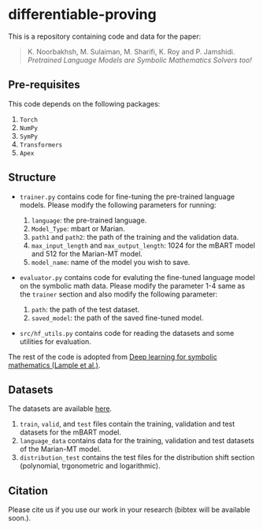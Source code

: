 # differentiable-proving

This is a repository containing code and data for the paper: 

> K. Noorbakhsh, M. Sulaiman, M. Sharifi, K. Roy and P. Jamshidi. _Pretrained Language Models are Symbolic Mathematics Solvers too!_
## Pre-requisites

This code depends on the following packages:

 1. `Torch`
 2. `NumPy`
 3. `SymPy`
 4. `Transformers`
 5. `Apex`

## Structure

 - `trainer.py` contains code for fine-tuning the pre-trained language models. Please modify the following parameters for running:

    1. `language`: the pre-trained language.
    2. `Model_Type`: mbart or Marian.
    3. `path1` and `path2`: the path of the training and the validation data.
    4. `max_input_length` and `max_output_length`: 1024 for the mBART model and 512 for the Marian-MT model.
    5. `model_name`: name of the model you wish to save. 

- `evaluator.py` contains code for evaluting the fine-tuned language model on the symbolic math data. Please modify the parameter 1-4 same as the `trainer` section and also modify the following parameter:

    1. `path`: the path of the test dataset.
    2. `saved_model`: the path of the saved fine-tuned model.

- `src/hf_utils.py` contains code for reading the datasets and some utilities for evaluation. 

The rest of the code is adopted from [Deep learning for symbolic mathematics (Lample et al.)](https://github.com/facebookresearch/SymbolicMathematics).
## Datasets

The datasets are available [here](https://zenodo.org/record/5546440). 

1. `train`, `valid`, and `test` files contain the training, validation and test datasets for the mBART model.
2. `language_data` contains data for the training, validation and test datasets of the Marian-MT model.
3. `distribution_test` contains the test files for the distribution shift section (polynomial, trgonometric and logarithmic).

## Citation
Please cite us if you use our work in your research (bibtex will be available soon.).

